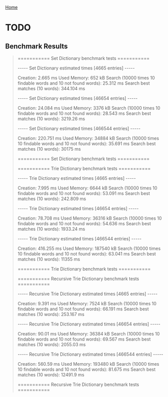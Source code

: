 [Home](https://github.com/Starterware/Training)

# TODO

## Benchmark Results

>=========== Set Dictionary benchmark tests ===========
>
>----- Set Dictionary estimated times [4665 entries] -----
>
>  Creation: 2.665 ms
>  Used Memory: 652 kB
>  Search (10000 times 10 findable words and 10 not found words): 25.312 ms
>  Search best matches (10 words): 344.104 ms
>
>----- Set Dictionary estimated times [46654 entries] -----
>
>  Creation: 24.084 ms
>  Used Memory: 3376 kB
>  Search (10000 times 10 findable words and 10 not found words): 28.543 ms
>  Search best matches (10 words): 3219.26 ms
>
>----- Set Dictionary estimated times [466544 entries] -----
>
>  Creation: 220.751 ms
>  Used Memory: 34884 kB
>  Search (10000 times 10 findable words and 10 not found words): 35.691 ms
>  Search best matches (10 words): 30175 ms
>
>=========== Set Dictionary benchmark tests ===========
>
>=========== Trie Dictionary benchmark tests ===========
>
>----- Trie Dictionary estimated times [4665 entries] -----
>
>  Creation: 7.995 ms
>  Used Memory: 6644 kB
>  Search (10000 times 10 findable words and 10 not found words): 53.091 ms
>  Search best matches (10 words): 242.809 ms
>
>----- Trie Dictionary estimated times [46654 entries] -----
>
>  Creation: 78.708 ms
>  Used Memory: 36316 kB
>  Search (10000 times 10 findable words and 10 not found words): 54.636 ms
>  Search best matches (10 words): 1933.24 ms
>
>----- Trie Dictionary estimated times [466544 entries] -----
>
>  Creation: 416.255 ms
>  Used Memory: 187540 kB
>  Search (10000 times 10 findable words and 10 not found words): 63.041 ms
>  Search best matches (10 words): 11355 ms
>
>=========== Trie Dictionary benchmark tests ===========
>
>=========== Recursive Trie Dictionary benchmark tests ===========
>
>----- Recursive Trie Dictionary estimated times [4665 entries] -----
>
>  Creation: 9.391 ms
>  Used Memory: 7524 kB
>  Search (10000 times 10 findable words and 10 not found words): 66.191 ms
>  Search best matches (10 words): 253.167 ms
>
>----- Recursive Trie Dictionary estimated times [46654 entries] -----
>
>  Creation: 90.01 ms
>  Used Memory: 36384 kB
>  Search (10000 times 10 findable words and 10 not found words): 69.567 ms
>  Search best matches (10 words): 2055.03 ms
>
>----- Recursive Trie Dictionary estimated times [466544 entries] -----
>
>  Creation: 560.59 ms
>  Used Memory: 193480 kB
>  Search (10000 times 10 findable words and 10 not found words): 81.675 ms
>  Search best matches (10 words): 12491.9 ms
>
>=========== Recursive Trie Dictionary benchmark tests ===========
>